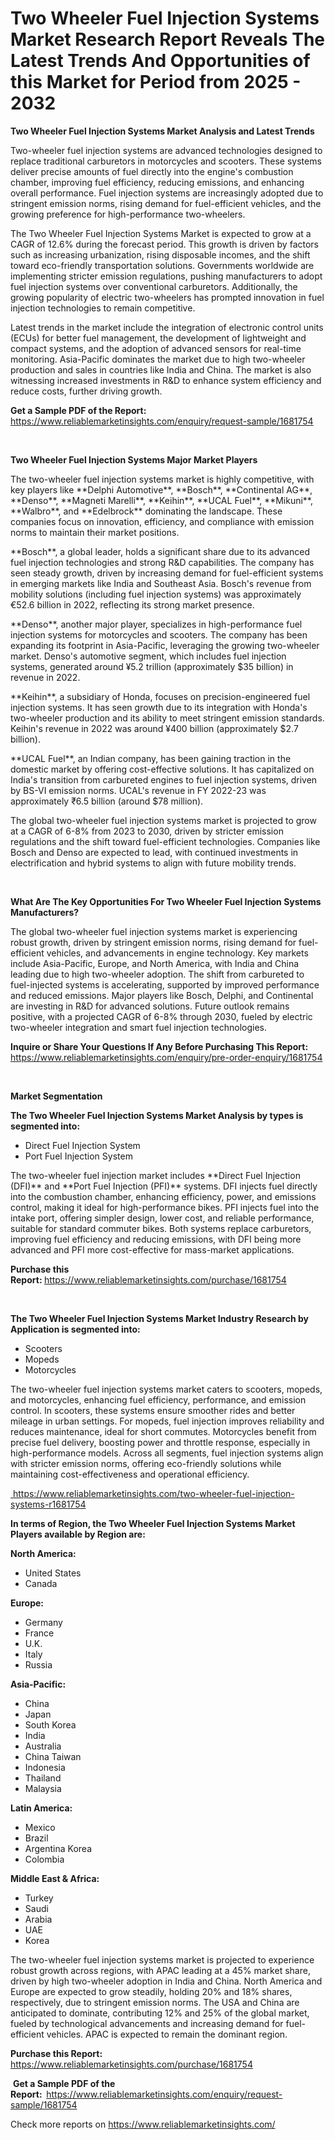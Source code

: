 <p><h1>Two Wheeler Fuel Injection Systems Market Research Report Reveals The Latest Trends And Opportunities of this Market for Period from 2025 - 2032</h1></p><p><strong>Two Wheeler Fuel Injection Systems Market Analysis and Latest Trends</strong></p>
<p><p>Two-wheeler fuel injection systems are advanced technologies designed to replace traditional carburetors in motorcycles and scooters. These systems deliver precise amounts of fuel directly into the engine's combustion chamber, improving fuel efficiency, reducing emissions, and enhancing overall performance. Fuel injection systems are increasingly adopted due to stringent emission norms, rising demand for fuel-efficient vehicles, and the growing preference for high-performance two-wheelers.</p><p>The Two Wheeler Fuel Injection Systems Market is expected to grow at a CAGR of 12.6% during the forecast period. This growth is driven by factors such as increasing urbanization, rising disposable incomes, and the shift toward eco-friendly transportation solutions. Governments worldwide are implementing stricter emission regulations, pushing manufacturers to adopt fuel injection systems over conventional carburetors. Additionally, the growing popularity of electric two-wheelers has prompted innovation in fuel injection technologies to remain competitive.</p><p>Latest trends in the market include the integration of electronic control units (ECUs) for better fuel management, the development of lightweight and compact systems, and the adoption of advanced sensors for real-time monitoring. Asia-Pacific dominates the market due to high two-wheeler production and sales in countries like India and China. The market is also witnessing increased investments in R&D to enhance system efficiency and reduce costs, further driving growth.</p></p>
<p><strong>Get a Sample PDF of the Report:&nbsp;</strong> <a href="https://www.reliablemarketinsights.com/enquiry/request-sample/1681754?utm_campaign=1512&utm_medium=2&utm_source=Github&utm_content=ia&utm_term=21012025&utm_id=two-wheeler-fuel-injection-systems">https://www.reliablemarketinsights.com/enquiry/request-sample/1681754</a></p>
<p>&nbsp;</p>
<p><strong>Two Wheeler Fuel Injection Systems Major Market Players</strong></p>
<p><p>The two-wheeler fuel injection systems market is highly competitive, with key players like **Delphi Automotive**, **Bosch**, **Continental AG**, **Denso**, **Magneti Marelli**, **Keihin**, **UCAL Fuel**, **Mikuni**, **Walbro**, and **Edelbrock** dominating the landscape. These companies focus on innovation, efficiency, and compliance with emission norms to maintain their market positions.</p><p>**Bosch**, a global leader, holds a significant share due to its advanced fuel injection technologies and strong R&D capabilities. The company has seen steady growth, driven by increasing demand for fuel-efficient systems in emerging markets like India and Southeast Asia. Bosch's revenue from mobility solutions (including fuel injection systems) was approximately €52.6 billion in 2022, reflecting its strong market presence.</p><p>**Denso**, another major player, specializes in high-performance fuel injection systems for motorcycles and scooters. The company has been expanding its footprint in Asia-Pacific, leveraging the growing two-wheeler market. Denso's automotive segment, which includes fuel injection systems, generated around ¥5.2 trillion (approximately $35 billion) in revenue in 2022.</p><p>**Keihin**, a subsidiary of Honda, focuses on precision-engineered fuel injection systems. It has seen growth due to its integration with Honda's two-wheeler production and its ability to meet stringent emission standards. Keihin's revenue in 2022 was around ¥400 billion (approximately $2.7 billion).</p><p>**UCAL Fuel**, an Indian company, has been gaining traction in the domestic market by offering cost-effective solutions. It has capitalized on India's transition from carbureted engines to fuel injection systems, driven by BS-VI emission norms. UCAL's revenue in FY 2022-23 was approximately ₹6.5 billion (around $78 million).</p><p>The global two-wheeler fuel injection systems market is projected to grow at a CAGR of 6-8% from 2023 to 2030, driven by stricter emission regulations and the shift toward fuel-efficient technologies. Companies like Bosch and Denso are expected to lead, with continued investments in electrification and hybrid systems to align with future mobility trends.</p></p>
<p>&nbsp;</p>
<p><strong>What Are The Key Opportunities For Two Wheeler Fuel Injection Systems Manufacturers?</strong></p>
<p><p>The global two-wheeler fuel injection systems market is experiencing robust growth, driven by stringent emission norms, rising demand for fuel-efficient vehicles, and advancements in engine technology. Key markets include Asia-Pacific, Europe, and North America, with India and China leading due to high two-wheeler adoption. The shift from carbureted to fuel-injected systems is accelerating, supported by improved performance and reduced emissions. Major players like Bosch, Delphi, and Continental are investing in R&D for advanced solutions. Future outlook remains positive, with a projected CAGR of 6-8% through 2030, fueled by electric two-wheeler integration and smart fuel injection technologies.</p></p>
<p><strong>Inquire or Share Your Questions If Any Before Purchasing This Report:</strong> <a href="https://www.reliablemarketinsights.com/enquiry/pre-order-enquiry/1681754?utm_campaign=1512&utm_medium=2&utm_source=Github&utm_content=ia&utm_term=21012025&utm_id=two-wheeler-fuel-injection-systems">https://www.reliablemarketinsights.com/enquiry/pre-order-enquiry/1681754</a></p>
<p>&nbsp;</p>
<p><strong>Market Segmentation</strong></p>
<p><strong>The Two Wheeler Fuel Injection Systems Market Analysis by types is segmented into:</strong></p>
<p><ul><li>Direct Fuel Injection System</li><li>Port Fuel Injection System</li></ul></p>
<p><p>The two-wheeler fuel injection market includes **Direct Fuel Injection (DFI)** and **Port Fuel Injection (PFI)** systems. DFI injects fuel directly into the combustion chamber, enhancing efficiency, power, and emissions control, making it ideal for high-performance bikes. PFI injects fuel into the intake port, offering simpler design, lower cost, and reliable performance, suitable for standard commuter bikes. Both systems replace carburetors, improving fuel efficiency and reducing emissions, with DFI being more advanced and PFI more cost-effective for mass-market applications.</p></p>
<p><strong>Purchase this Report:&nbsp;</strong><a href="https://www.reliablemarketinsights.com/purchase/1681754?utm_campaign=1512&utm_medium=2&utm_source=Github&utm_content=ia&utm_term=21012025&utm_id=two-wheeler-fuel-injection-systems">https://www.reliablemarketinsights.com/purchase/1681754</a></p>
<p>&nbsp;</p>
<p><strong>The Two Wheeler Fuel Injection Systems Market Industry Research by Application is segmented into:</strong></p>
<p><ul><li>Scooters</li><li>Mopeds</li><li>Motorcycles</li></ul></p>
<p><p>The two-wheeler fuel injection systems market caters to scooters, mopeds, and motorcycles, enhancing fuel efficiency, performance, and emission control. In scooters, these systems ensure smoother rides and better mileage in urban settings. For mopeds, fuel injection improves reliability and reduces maintenance, ideal for short commutes. Motorcycles benefit from precise fuel delivery, boosting power and throttle response, especially in high-performance models. Across all segments, fuel injection systems align with stricter emission norms, offering eco-friendly solutions while maintaining cost-effectiveness and operational efficiency.</p></p>
<p><a href="https://www.reliablemarketinsights.com/two-wheeler-fuel-injection-systems-r1681754?utm_campaign=1512&utm_medium=2&utm_source=Github&utm_content=ia&utm_term=21012025&utm_id=two-wheeler-fuel-injection-systems">&nbsp;https://www.reliablemarketinsights.com/two-wheeler-fuel-injection-systems-r1681754</a></p>
<p><strong>In terms of Region, the Two Wheeler Fuel Injection Systems Market Players available by Region are:</strong></p>
<p>
    <p> <strong> North America: </strong>
        <ul>
            <li>United States</li>
            <li>Canada</li>
        </ul>
        </p> 
    <p> <strong> Europe: </strong>
        <ul>
            <li>Germany</li>
            <li>France</li>
            <li>U.K.</li>
            <li>Italy</li>
            <li>Russia</li>
        </ul>
        </p> 
    <p> <strong> Asia-Pacific: </strong>
        <ul>
            <li>China</li>
            <li>Japan</li>
            <li>South Korea</li>
            <li>India</li>
            <li>Australia</li>
            <li>China Taiwan</li>
            <li>Indonesia</li>
            <li>Thailand</li>
            <li>Malaysia</li>
        </ul>
        </p> 
    <p> <strong> Latin America: </strong>
        <ul>
            <li>Mexico</li>
            <li>Brazil</li>
            <li>Argentina Korea</li>
            <li>Colombia</li>
        </ul>
        </p> 
    <p> <strong> Middle East & Africa: </strong>
        <ul>
            <li>Turkey</li>
            <li>Saudi</li>
            <li>Arabia</li>
            <li>UAE</li>
            <li>Korea</li>
        </ul>
    </p>
    </p>
<p><p>The two-wheeler fuel injection systems market is projected to experience robust growth across regions, with APAC leading at a 45% market share, driven by high two-wheeler adoption in India and China. North America and Europe are expected to grow steadily, holding 20% and 18% shares, respectively, due to stringent emission norms. The USA and China are anticipated to dominate, contributing 12% and 25% of the global market, fueled by technological advancements and increasing demand for fuel-efficient vehicles. APAC is expected to remain the dominant region.</p></p>
<p><strong>Purchase this Report: </strong><a href="https://www.reliablemarketinsights.com/purchase/1681754?utm_campaign=1512&utm_medium=2&utm_source=Github&utm_content=ia&utm_term=21012025&utm_id=two-wheeler-fuel-injection-systems">https://www.reliablemarketinsights.com/purchase/1681754</a></p>
<p>&nbsp;<strong>Get a Sample PDF of the Report:&nbsp;&nbsp;</strong><a href="https://www.reliablemarketinsights.com/enquiry/request-sample/1681754?utm_campaign=1512&utm_medium=2&utm_source=Github&utm_content=ia&utm_term=21012025&utm_id=two-wheeler-fuel-injection-systems">https://www.reliablemarketinsights.com/enquiry/request-sample/1681754</a></p>
<p><strong></strong></p>
<p>Check more reports on <a href="https://www.reliablemarketinsights.com/?utm_campaign=1512&utm_medium=2&utm_source=Github&utm_content=ia&utm_term=21012025&utm_id=two-wheeler-fuel-injection-systems">https://www.reliablemarketinsights.com/</a></p>